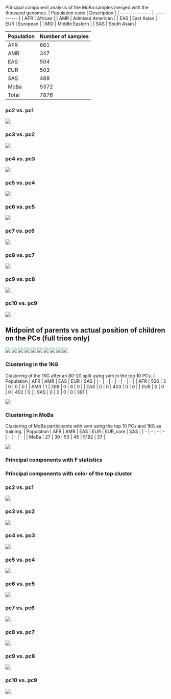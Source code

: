 Principal component analysis of the MoBa samples merged with the thousand genomes.
| Population code | Description |
| --------------- | ----------- |
| AFR | African |
| AMR | Admixed American |
| EAS | East Asian |
| EUR | European |
| MID | Middle Eastern |
| SAS | South Asian |



| Population | Number of samples |
| ---------- | ----------------- |
| AFR | 661 |
| AMR | 347 |
| EAS | 504 |
| EUR | 503 |
| SAS | 489 |
| MoBa | 5372 |
| Total | 7876 |
### pc2 vs. pc1
![](plot/pc1_pc2_1kg.png)
### pc3 vs. pc2
![](plot/pc2_pc3_1kg.png)
### pc4 vs. pc3
![](plot/pc3_pc4_1kg.png)
### pc5 vs. pc4
![](plot/pc4_pc5_1kg.png)
### pc6 vs. pc5
![](plot/pc5_pc6_1kg.png)
### pc7 vs. pc6
![](plot/pc6_pc7_1kg.png)
### pc8 vs. pc7
![](plot/pc7_pc8_1kg.png)
### pc9 vs. pc8
![](plot/pc8_pc9_1kg.png)
### pc10 vs. pc9
![](plot/pc9_pc10_1kg.png)
## Midpoint of parents vs actual position of children on the PCs (full trios only)
![](plot/expected_midpoint_pc_1.png)
![](plot/expected_midpoint_pc_2.png)
![](plot/expected_midpoint_pc_3.png)
![](plot/expected_midpoint_pc_4.png)
![](plot/expected_midpoint_pc_5.png)
![](plot/expected_midpoint_pc_6.png)
![](plot/expected_midpoint_pc_7.png)
![](plot/expected_midpoint_pc_8.png)
![](plot/expected_midpoint_pc_9.png)
![](plot/expected_midpoint_pc_10.png)
### Clustering in the 1KG
Clustering of the 1KG after an 80-20 split using svm in the top 10 PCs.
| Population | AFR | AMR | EAS | EUR | SAS |
| - | -  |  -  |  -  |  -  |  -  |
| AFR | 526 | 3 | 0 | 0 | 0 |
| AMR | 1 | 269 | 0 | 8 | 0 |
| EAS | 0 | 0 | 403 | 0 | 0 |
| EUR | 0 | 0 | 0 | 402 | 0 |
| SAS | 0 | 0 | 0 | 0 | 391 |


![](plot/kg_pop_plot.png)
### Clustering in MoBa
Clustering of MoBa participants with svm using the top 10 PCs and 1KG as training.
| Population | AFR | AMR | EAS | EUR | EUR_core | SAS |
| - | -  |  -  |  -  |  -  |  -  |  -  |
| MoBa | 27 | 30 | 50 | 46 | 5182 | 37 |


![](plot/moba_pop_plot.png)
### Principal components with F statistics
### Principal components with color of the top cluster
### pc2 vs. pc1
![](plot/pc1_pc2_1kg_inferred.png)
### pc3 vs. pc2
![](plot/pc2_pc3_1kg_inferred.png)
### pc4 vs. pc3
![](plot/pc3_pc4_1kg_inferred.png)
### pc5 vs. pc4
![](plot/pc4_pc5_1kg_inferred.png)
### pc6 vs. pc5
![](plot/pc5_pc6_1kg_inferred.png)
### pc7 vs. pc6
![](plot/pc6_pc7_1kg_inferred.png)
### pc8 vs. pc7
![](plot/pc7_pc8_1kg_inferred.png)
### pc9 vs. pc8
![](plot/pc8_pc9_1kg_inferred.png)
### pc10 vs. pc9
![](plot/pc9_pc10_1kg_inferred.png)
